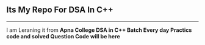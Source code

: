 ## Its My Repo For DSA In C++
<hr>
I am Leraning it from <b> Apna College DSA in C++ Batch <b> 
Every day Practics code and solved Question Code will be here 

